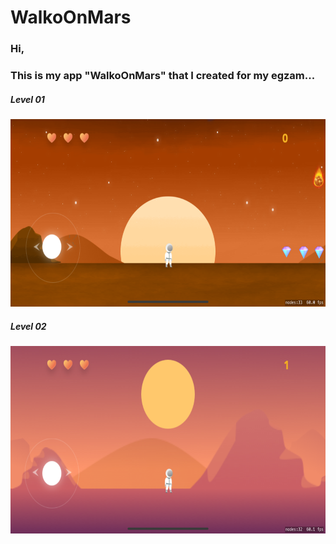 # WalkoOnMars

### Hi,
### This is my app "WalkoOnMars" that I created for my egzam...

##### Level 01
<img src="AppScreen\pic01.level1.png" width="600" height="300" > 

##### Level 02
<img src="AppScreen\pic02.level2.png" width="600" height="300" > 




